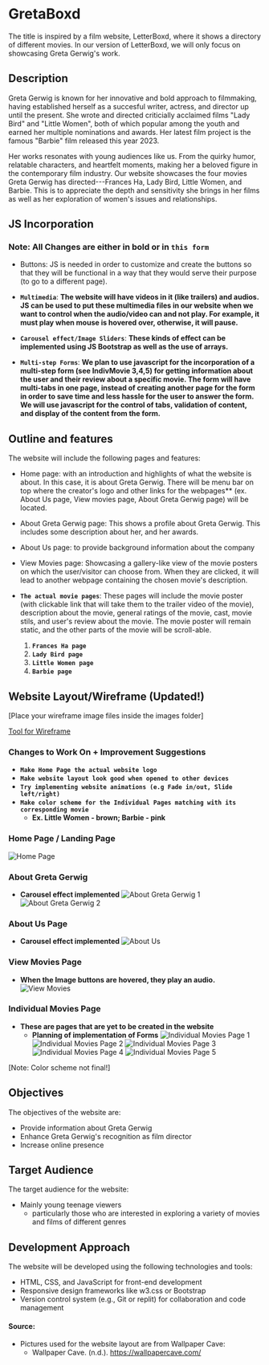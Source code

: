 # GretaBoxd

The title is inspired by a film website, LetterBoxd, where it shows a directory of different movies. In our version of LetterBoxd, we will only focus on showcasing Greta Gerwig's work.

## Description

Greta Gerwig is known for her innovative and bold approach to filmmaking, having established herself as a succesful writer, actress, and director up until the present. She wrote and directed criticially acclaimed films "Lady Bird" and "Little Women", both of which popular among the youth and earned her multiple nominations and awards. Her latest film project is the famous "Barbie" film released this year 2023. 

Her works resonates with young audiences like us. From the quirky humor, relatable characters, and heartfelt moments, making her a beloved figure in the contemporary film industry. Our website showcases the four movies Greta Gerwig has directed---Frances Ha, Lady Bird, Little Women, and Barbie. This is to appreciate the depth and sensitivity she brings in her films as well as her exploration of women's issues and relationships.

## JS Incorporation
### Note: All Changes are either in **bold** or in **`this form`**
- Buttons: JS is needed in order to customize and create the buttons so that they will be functional in a way that they would serve their purpose (to go to a different page).
  
- **`Multimedia`**: **The website will have videos in it (like trailers) and audios. JS can be used to put these multimedia files in our website when we want to control when the audio/video can and not play. For example, it must play when mouse is hovered over, otherwise, it will pause.**
- **`Carousel effect/Image Sliders`**: **These kinds of effect can be implemented using JS Bootstrap as well as the use of arrays.**
- **`Multi-step Forms`**: **We plan to use javascript for the incorporation of a multi-step form (see IndivMovie 3,4,5) for getting information about the user and their review about a specific movie. The form will have multi-tabs in one page, instead of creating another page for the form in order to save time and less hassle for the user to answer the form. We will use javascript for the control of tabs, validation of content, and display of the content from the form.**


## Outline and features 
The website will include the following pages and features:
- Home page: with an introduction and highlights of what the website is about. In this case, it is about Greta Gerwig. There will be menu bar on top where the creator's logo and other links for the webpages** (ex. About Us page, View movies page, About Greta Gerwig page) will be located.
- About Greta Gerwig page: This shows a profile about Greta Gerwig. This includes some description about her, and her awards.
- About Us page: to provide background information about the company
- View Movies page: Showcasing a gallery-like view of the movie posters on which the user/visitor can choose from. When they are clicked, it will lead to another webpage containing the chosen movie's description.

- **`The actual movie pages`**: These pages will include the movie poster (with clickable link that will take them to the trailer video of the movie), description about the movie, general ratings of the movie, cast, movie stils, and user's review about the movie. The movie poster will remain static, and the other parts of the movie will be scroll-able.
    1. **`Frances Ha page`** 
    2. **`Lady Bird page`**
    3. **`Little Women page`**
    4. **`Barbie page`**

## Website Layout/Wireframe (Updated!)

[Place your wireframe image files inside the images folder]

[Tool for Wireframe](https://wireframe.cc/)

### Changes to Work On + Improvement Suggestions ### 
- **`Make Home Page the actual website logo`**
- **`Make website layout look good when opened to other devices`**
- **`Try implementing website animations (e.g Fade in/out, Slide left/right)`**
- **`Make color scheme for the Individual Pages matching with its corresponding movie`**
  - **Ex. Little Women - brown; Barbie - pink**

### Home Page / Landing Page ###
![Home Page](images_proposal/Home.png)

### About Greta Gerwig ###
- **Carousel effect implemented**
![About Greta Gerwig 1](images_proposal/AboutGreta1.png)
![About Greta Gerwig 2](images_proposal/AboutGreta2.png)

### About Us Page ###
- **Carousel effect implemented**
![About Us](images_proposal/AboutUs.png)

### View Movies Page ###
- **When the Image buttons are hovered, they play an audio.**
![View Movies](images_proposal/ViewMovies.png)

### Individual Movies Page ###
- **These are pages that are yet to be created in the website**
  - **Planning of implementation of Forms**
![Individual Movies Page 1](images_proposal/IndivMovie1.png) 
![Individual Movies Page 2](images_proposal/IndivMovie2.png)
![Individual Movies Page 3](images_proposal/IndivMovie3.png)
![Individual Movies Page 4](images_proposal/IndivMovie4.png)
![Individual Movies Page 5](images_proposal/IndivMovie5.png)

[Note: Color scheme not final!]


## Objectives
The objectives of the website are:
- Provide information about Greta Gerwig
- Enhance Greta Gerwig's recognition as film director
- Increase online presence

## Target Audience
The target audience for the website:
- Mainly young teenage viewers
    - particularly those who are interested in exploring a variety of movies and films of different genres

## Development Approach
The website will be developed using the following technologies and tools:
- HTML, CSS, and JavaScript for front-end development
- Responsive design frameworks like w3.css or Bootstrap
- Version control system (e.g., Git or replit) for collaboration and code management


#### Source: 
- Pictures used for the website layout are from Wallpaper Cave:
    - Wallpaper Cave. (n.d.). https://wallpapercave.com/